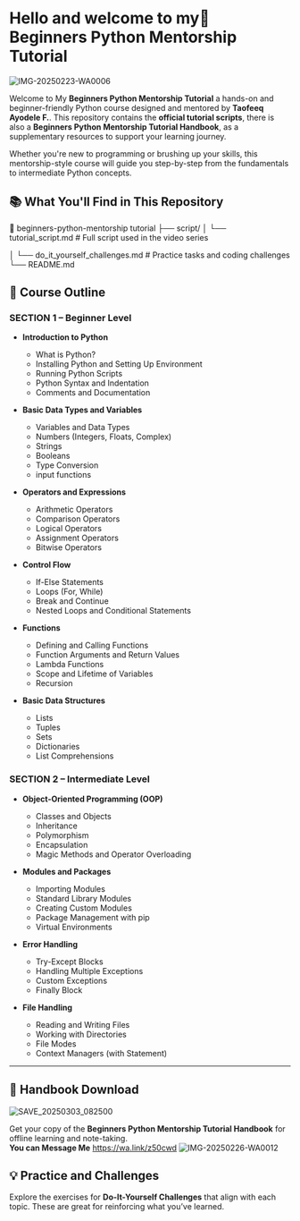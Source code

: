 # Hello and welcome to my🐍 Beginners Python Mentorship Tutorial

![IMG-20250223-WA0006](https://github.com/user-attachments/assets/7e586504-8c1e-4e1a-80cd-0cd9e17960c9)


Welcome to My **Beginners Python Mentorship Tutorial**  a hands-on and beginner-friendly Python course designed and mentored by  **Taofeeq Ayodele F.**. This repository contains the **official tutorial scripts**, there is also a **Beginners Python Mentorship Tutorial Handbook**, as a supplementary resources to support your learning journey.

Whether you're new to programming or brushing up your skills, this mentorship-style course will guide you step-by-step from the fundamentals to intermediate Python concepts.

## 📚 What You'll Find in This Repository

📂 beginners-python-mentorship tutorial
├── script/
│ └── tutorial_script.md # Full script used in the video series

│ └── do_it_yourself_challenges.md # Practice tasks and coding challenges
└── README.md


## 📖 Course Outline

### **SECTION 1 – Beginner Level**

- **Introduction to Python**
  - What is Python?
  - Installing Python and Setting Up Environment
  - Running Python Scripts
  - Python Syntax and Indentation
  - Comments and Documentation

- **Basic Data Types and Variables**
  - Variables and Data Types
  - Numbers (Integers, Floats, Complex)
  - Strings  
  - Booleans  
  - Type Conversion
  - input functions

- **Operators and Expressions**
  - Arithmetic Operators
  - Comparison Operators
  - Logical Operators
  - Assignment Operators
  - Bitwise Operators

- **Control Flow**
  - If-Else Statements
  - Loops (For, While)
  - Break and Continue
  - Nested Loops and Conditional Statements

- **Functions**
  - Defining and Calling Functions
  - Function Arguments and Return Values
  - Lambda Functions
  - Scope and Lifetime of Variables
  - Recursion

- **Basic Data Structures**
  - Lists  
  - Tuples  
  - Sets  
  - Dictionaries  
  - List Comprehensions

### **SECTION 2 – Intermediate Level**

- **Object-Oriented Programming (OOP)**
  - Classes and Objects
  - Inheritance
  - Polymorphism
  - Encapsulation
  - Magic Methods and Operator Overloading

- **Modules and Packages**
  - Importing Modules
  - Standard Library Modules
  - Creating Custom Modules
  - Package Management with pip
  - Virtual Environments

- **Error Handling**
  - Try-Except Blocks
  - Handling Multiple Exceptions
  - Custom Exceptions
  - Finally Block

- **File Handling**
  - Reading and Writing Files
  - Working with Directories
  - File Modes
  - Context Managers (with Statement)

---

## 📘 Handbook Download
![SAVE_20250303_082500](https://github.com/user-attachments/assets/ddc057b3-dc6d-43ad-b634-4ef3a2d43019)

Get your copy of the **Beginners Python Mentorship Tutorial Handbook** for offline learning and note-taking.  
**You can Message Me** https://wa.link/z50cwd
![IMG-20250226-WA0012](https://github.com/user-attachments/assets/33d49929-1c44-4ab4-9109-0ab4dab715d1)

## 💡 Practice and Challenges

Explore the exercises  for **Do-It-Yourself Challenges** that align with each topic. These are great for reinforcing what you’ve learned.
